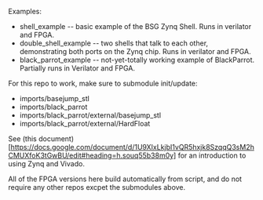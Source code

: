 Examples:

- shell_example -- basic example of the BSG Zynq Shell. Runs in verilator and FPGA.
- double_shell_example -- two shells that talk to each other, demonstrating both ports on the Zynq chip. Runs in verilator and FPGA.
- black_parrot_example -- not-yet-totally working example of BlackParrot. Partially runs in Verilator and FPGA.

For this repo to work, make sure to submodule init/update:

- imports/basejump_stl
- imports/black_parrot
- imports/black_parrot/external/basejump_stl
- imports/black_parrot/external/HardFloat

See (this document)[https://docs.google.com/document/d/1U9XIxLkjbI1vQR5hxjk8SzqqQ3sM2hCMUXfoK3tGwBU/edit#heading=h.souq55b38m0y] for an introduction to using Zynq and Vivado.

All of the FPGA versions here build automatically from script, and do not require any other repos excpet the submodules above.
